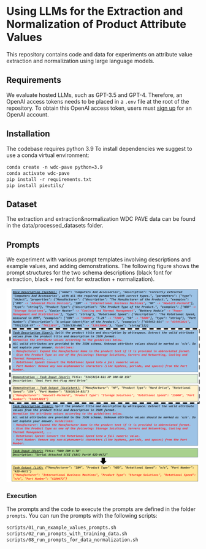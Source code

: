 # Using LLMs for the Extraction and Normalization of Product Attribute Values
This repository contains code and data for experiments on attribute value extraction and normalization using large language models.

## Requirements

We evaluate hosted LLMs, such as GPT-3.5 and GPT-4.
Therefore, an OpenAI access tokens needs to be placed in a `.env` file at the root of the repository.
To obtain this OpenAI access token, users must [sign up](https://platform.openai.com/signup) for an OpenAI account.

## Installation
The codebase requires python 3.9 To install dependencies we suggest to use a conda virtual environment:

```
conda create -n wdc-pave python=3.9
conda activate wdc-pave
pip install -r requirements.txt
pip install pieutils/
```

## Dataset
The extraction and extraction&normalization WDC PAVE data can be found in the data/processed_datasets folder.

## Prompts
We experiment with various prompt templates involving descriptions and example values, and adding demonstrations. The following figure shows the prompt structures for the two schema descriptions (black font for extraction, black + red font for extraction + normalization).

![Prompt Designs](resources/prompt_template.PNG)

### Execution
The prompts and the code to execute the prompts are defined in the folder `prompts`.
You can run the prompts with the following scripts:

```
scripts/01_run_example_values_prompts.sh
scripts/02_run_prompts_with_training_data.sh
scripts/08_run_prompts_for_data_normalization.sh
```
